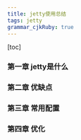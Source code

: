 ```yaml
---
title: jetty使用总结
tags: jetty
grammar_cjkRuby: true
---
```

[toc]

### 第一章 jetty是什么

### 第二章 优缺点

### 第三章 常用配置

### 第四章 优化